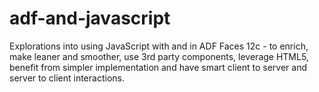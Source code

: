 # adf-and-javascript
Explorations into using JavaScript with and in ADF Faces 12c - to enrich, make leaner and smoother, use 3rd party components, leverage HTML5, benefit from simpler implementation and have smart client to server and server to client interactions.
